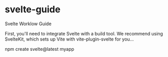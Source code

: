 # svelte-guide
Svelte Worklow Guide

First, you'll need to integrate Svelte with a build tool. We recommend using SvelteKit, which sets up Vite with vite-plugin-svelte for you...

npm create svelte@latest myapp
